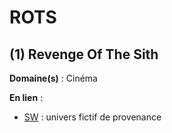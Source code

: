 # ROTS

## (1) Revenge Of The Sith

**Domaine(s)** : Cinéma

**En lien** :

+ [SW](../S/sw.md) : univers fictif de provenance

